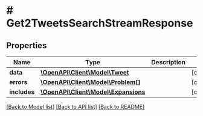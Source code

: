 # # Get2TweetsSearchStreamResponse

## Properties

Name | Type | Description | Notes
------------ | ------------- | ------------- | -------------
**data** | [**\OpenAPI\Client\Model\Tweet**](Tweet.md) |  | [optional]
**errors** | [**\OpenAPI\Client\Model\Problem[]**](Problem.md) |  | [optional]
**includes** | [**\OpenAPI\Client\Model\Expansions**](Expansions.md) |  | [optional]

[[Back to Model list]](../../README.md#models) [[Back to API list]](../../README.md#endpoints) [[Back to README]](../../README.md)
